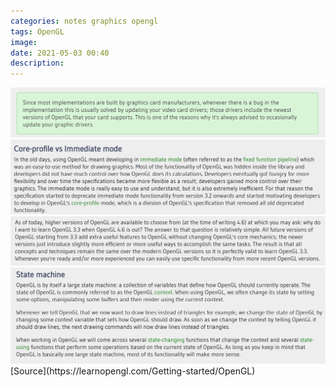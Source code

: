 ```yaml
---
categories: notes graphics opengl
tags: OpenGL
image: 
date: 2021-05-03 00:40
description: 
---
```

<img class="mid-img" src="/assets/img/post//OpenGL/2021-05-03/Screenshot%202021-05-03%20001642.png">
<img class="mid-img" src="/assets/img/post//OpenGL/2021-05-03/Screenshot%202021-05-03%20003257.png">
<img class="mid-img" src="/assets/img/post//OpenGL/2021-05-03/Screenshot%202021-05-03%20003027.png">
<img class="mid-img" src="/assets/img/post//OpenGL/2021-05-03/Screenshot%202021-05-03%20003847.png">
[Source](https://learnopengl.com/Getting-started/OpenGL)